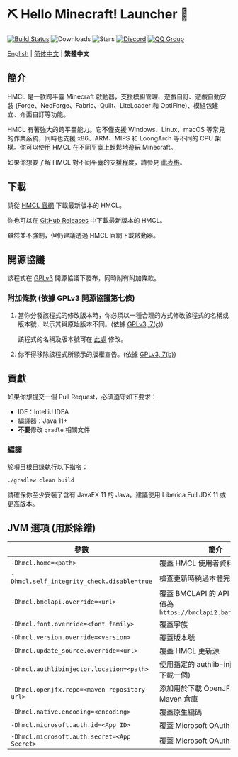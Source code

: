 # ⛏ Hello Minecraft! Launcher 💎

[![Build Status](https://ci.huangyuhui.net/job/HMCL/badge/icon?.svg)](https://ci.huangyuhui.net/job/HMCL)
![Downloads](https://img.shields.io/github/downloads/huanghongxun/HMCL/total?style=flat)
![Stars](https://img.shields.io/github/stars/huanghongxun/HMCL?style=flat)
[![Discord](https://img.shields.io/discord/995291757799538688.svg?label=&logo=discord&logoColor=ffffff&color=7389D8&labelColor=6A7EC2)](https://discord.gg/jVvC7HfM6U)
[![QQ Group](https://img.shields.io/badge/QQ-HMCL-bright?label=&logo=tencentqq&logoColor=ffffff&color=1EBAFC&labelColor=1DB0EF&logoSize=auto)](https://docs.hmcl.net/groups.html)

[English](README.md) | [简体中文](README_cn.md) | **繁體中文**

## 簡介

HMCL 是一款跨平臺 Minecraft 啟動器，支援模組管理、遊戲自訂、遊戲自動安裝 (Forge、NeoForge、Fabric、Quilt、LiteLoader 和 OptiFine)、模組包建立、介面自訂等功能。

HMCL 有著強大的跨平臺能力。它不僅支援 Windows、Linux、macOS 等常見的作業系統，同時也支援 x86、ARM、MIPS 和 LoongArch 等不同的 CPU 架構。你可以使用 HMCL 在不同平臺上輕鬆地遊玩 Minecraft。

如果你想要了解 HMCL 對不同平臺的支援程度，請參見 [此表格](PLATFORM_cn.md)。

## 下載

請從 [HMCL 官網](https://hmcl.huangyuhui.net/download) 下載最新版本的 HMCL。

你也可以在 [GitHub Releases](https://github.com/HMCL-dev/HMCL/releases) 中下載最新版本的 HMCL。

雖然並不強制，但仍建議透過 HMCL 官網下載啟動器。

## 開源協議

該程式在 [GPLv3](https://www.gnu.org/licenses/gpl-3.0.html) 開源協議下發布，同時附有附加條款。

### 附加條款 (依據 GPLv3 開源協議第七條)

1. 當你分發該程式的修改版本時，你必須以一種合理的方式修改該程式的名稱或版本號，以示其與原始版本不同。(依據 [GPLv3, 7(c)](https://github.com/HMCL-dev/HMCL/blob/11820e31a85d8989e41d97476712b07e7094b190/LICENSE#L372-L374))

   該程式的名稱及版本號可在 [此處](https://github.com/HMCL-dev/HMCL/blob/javafx/HMCL/src/main/java/org/jackhuang/hmcl/Metadata.java#L33-L35) 修改。

2. 你不得移除該程式所顯示的版權宣告。(依據 [GPLv3, 7(b)](https://github.com/HMCL-dev/HMCL/blob/11820e31a85d8989e41d97476712b07e7094b190/LICENSE#L368-L370))

## 貢獻

如果你想提交一個 Pull Request，必須遵守如下要求：

* IDE：IntelliJ IDEA
* 編譯器：Java 11+
* **不要**修改 `gradle` 相關文件

### 編譯

於項目根目錄執行以下指令：

```bash
./gradlew clean build
```

請確保你至少安裝了含有 JavaFX 11 的 Java。建議使用 Liberica Full JDK 11 或更高版本。

## JVM 選項 (用於除錯)

| 參數                                         | 簡介                                                                 |
| -------------------------------------------- | -------------------------------------------------------------------- |
| `-Dhmcl.home=<path>`                         | 覆蓋 HMCL 使用者資料夾                                               |
| `-Dhmcl.self_integrity_check.disable=true`   | 檢查更新時繞過本體完整性檢查                                         |
| `-Dhmcl.bmclapi.override=<url>`              | 覆蓋 BMCLAPI 的 API Root，預設值為 `https://bmclapi2.bangbang93.com` |
| `-Dhmcl.font.override=<font family>`         | 覆蓋字族                                                             |
| `-Dhmcl.version.override=<version>`          | 覆蓋版本號                                                           |
| `-Dhmcl.update_source.override=<url>`        | 覆蓋 HMCL 更新源                                                     |
| `-Dhmcl.authlibinjector.location=<path>`     | 使用指定的 authlib-injector (而非下載一個)                           |
| `-Dhmcl.openjfx.repo=<maven repository url>` | 添加用於下載 OpenJFX 的自訂 Maven 倉庫                               |
| `-Dhmcl.native.encoding=<encoding>`          | 覆蓋原生編碼                                                         |
| `-Dhmcl.microsoft.auth.id=<App ID>`          | 覆蓋 Microsoft OAuth App ID                                          |
| `-Dhmcl.microsoft.auth.secret=<App Secret>`  | 覆蓋 Microsoft OAuth App 金鑰                                        |